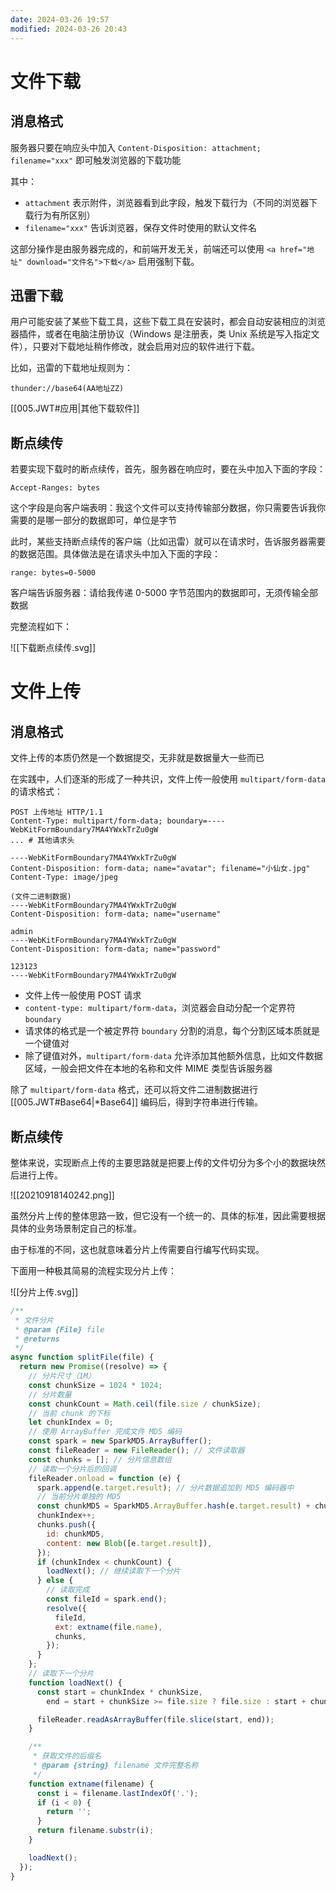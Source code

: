 ```yaml
---
date: 2024-03-26 19:57
modified: 2024-03-26 20:43
---
```


# 文件下载

## 消息格式

服务器只要在响应头中加入 `Content-Disposition: attachment; filename="xxx"` 即可触发浏览器的下载功能

其中：

- `attachment` 表示附件，浏览器看到此字段，触发下载行为（不同的浏览器下载行为有所区别）
- `filename="xxx"` 告诉浏览器，保存文件时使用的默认文件名

这部分操作是由服务器完成的，和前端开发无关，前端还可以使用 `<a href="地址" download="文件名">下载</a>` 启用强制下载。

## 迅雷下载

用户可能安装了某些下载工具，这些下载工具在安装时，都会自动安装相应的浏览器插件，或者在电脑注册协议（Windows 是注册表，类 Unix 系统是写入指定文件），只要对下载地址稍作修改，就会启用对应的软件进行下载。

比如，迅雷的下载地址规则为：

```text
thunder://base64(AA地址ZZ)
```

[[005.JWT#应用|其他下载软件]]

## 断点续传

若要实现下载时的断点续传，首先，服务器在响应时，要在头中加入下面的字段：

```http
Accept-Ranges: bytes
```

这个字段是向客户端表明：我这个文件可以支持传输部分数据，你只需要告诉我你需要的是哪一部分的数据即可，单位是字节

此时，某些支持断点续传的客户端（比如迅雷）就可以在请求时，告诉服务器需要的数据范围。具体做法是在请求头中加入下面的字段：

```http
range: bytes=0-5000
```

客户端告诉服务器：请给我传递 0-5000 字节范围内的数据即可，无须传输全部数据

完整流程如下：

![[下载断点续传.svg]]

# 文件上传

## 消息格式

文件上传的本质仍然是一个数据提交，无非就是数据量大一些而已

在实践中，人们逐渐的形成了一种共识，文件上传一般使用 `multipart/form-data` 的请求格式：

```http
POST 上传地址 HTTP/1.1
Content-Type: multipart/form-data; boundary=----WebKitFormBoundary7MA4YWxkTrZu0gW
... # 其他请求头

----WebKitFormBoundary7MA4YWxkTrZu0gW
Content-Disposition: form-data; name="avatar"; filename="小仙女.jpg"
Content-Type: image/jpeg

(文件二进制数据)
----WebKitFormBoundary7MA4YWxkTrZu0gW
Content-Disposition: form-data; name="username"

admin
----WebKitFormBoundary7MA4YWxkTrZu0gW
Content-Disposition: form-data; name="password"

123123
----WebKitFormBoundary7MA4YWxkTrZu0gW
```

- 文件上传一般使用 POST 请求
- `content-type: multipart/form-data`，浏览器会自动分配一个定界符 `boundary`
- 请求体的格式是一个被定界符 `boundary` 分割的消息，每个分割区域本质就是一个键值对
- 除了键值对外，`multipart/form-data` 允许添加其他额外信息，比如文件数据区域，一般会把文件在本地的名称和文件 MIME 类型告诉服务器

除了 `multipart/form-data` 格式，还可以将文件二进制数据进行 [[005.JWT#Base64|*Base64]] 编码后，得到字符串进行传输。

## 断点续传

整体来说，实现断点上传的主要思路就是把要上传的文件切分为多个小的数据块然后进行上传。

![[20210918140242.png]]

虽然分片上传的整体思路一致，但它没有一个统一的、具体的标准，因此需要根据具体的业务场景制定自己的标准。

由于标准的不同，这也就意味着分片上传需要自行编写代码实现。

下面用一种极其简易的流程实现分片上传：

![[分片上传.svg]]

```js
/**
 * 文件分片
 * @param {File} file
 * @returns
 */
async function splitFile(file) {
  return new Promise((resolve) => {
    // 分片尺寸（1M）
    const chunkSize = 1024 * 1024;
    // 分片数量
    const chunkCount = Math.ceil(file.size / chunkSize);
    // 当前 chunk 的下标
    let chunkIndex = 0;
    // 使用 ArrayBuffer 完成文件 MD5 编码
    const spark = new SparkMD5.ArrayBuffer();
    const fileReader = new FileReader(); // 文件读取器
    const chunks = []; // 分片信息数组
    // 读取一个分片后的回调
    fileReader.onload = function (e) {
      spark.append(e.target.result); // 分片数据追加到 MD5 编码器中
      // 当前分片单独的 MD5
      const chunkMD5 = SparkMD5.ArrayBuffer.hash(e.target.result) + chunkIndex;
      chunkIndex++;
      chunks.push({
        id: chunkMD5,
        content: new Blob([e.target.result]),
      });
      if (chunkIndex < chunkCount) {
        loadNext(); // 继续读取下一个分片
      } else {
        // 读取完成
        const fileId = spark.end();
        resolve({
          fileId,
          ext: extname(file.name),
          chunks,
        });
      }
    };
    // 读取下一个分片
    function loadNext() {
      const start = chunkIndex * chunkSize,
        end = start + chunkSize >= file.size ? file.size : start + chunkSize;

      fileReader.readAsArrayBuffer(file.slice(start, end));
    }

    /**
     * 获取文件的后缀名
     * @param {string} filename 文件完整名称
     */
    function extname(filename) {
      const i = filename.lastIndexOf('.');
      if (i < 0) {
        return '';
      }
      return filename.substr(i);
    }

    loadNext();
  });
}
```
